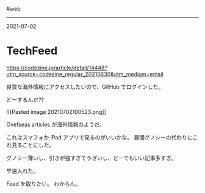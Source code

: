#web 

---
2021-07-02

# TechFeed 

https://codezine.jp/article/detail/14448?utm_source=codezine_regular_20210630&utm_medium=email

良質な海外情報にアクセスしたいので、GitHub でログインした。

どーするんだ??

![[Pasted image 20210702100523.png]]

Ovefseas articles が海外情報のようだ。

これはスマフォか iPad アプリで見るのがいいかな。
昼間グノシーの代わりにこれ見ることにした。

グノシー薄いし、引きが強すぎてうざいし、どーでもいい記事多すぎ。

早速入れた。

Feed を取りたい。
わからん。



